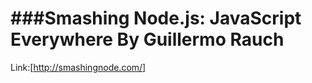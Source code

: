 ###Smashing Node.js: JavaScript Everywhere By Guillermo Rauch
=====
Link:[http://smashingnode.com/]
